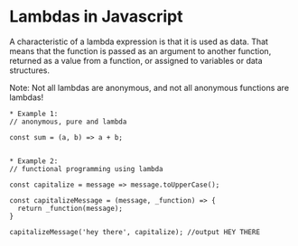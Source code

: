 # Lambdas in Javascript

A characteristic of a lambda expression is that it is used as data. That means that the function is passed as an argument to another function, returned as a value from a function, or assigned to variables or data structures.

Note: Not all lambdas are anonymous, and not all anonymous functions are lambdas!


```
* Example 1: 
// anonymous, pure and lambda

const sum = (a, b) => a + b;


* Example 2:
// functional programming using lambda

const capitalize = message => message.toUpperCase();

const capitalizeMessage = (message, _function) => {
  return _function(message);
}

capitalizeMessage('hey there', capitalize); //output HEY THERE
```
